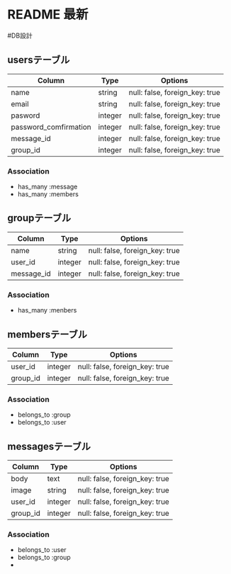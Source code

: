 # README 最新


#DB設計

## usersテーブル

|Column|Type|Options|
|------|----|-------|
|name|string|null: false, foreign_key: true|
|email|string|null: false, foreign_key: true|
|pasword|integer|null: false, foreign_key: true|
|password_comfirmation|integer|null: false, foreign_key: true|
|message_id|integer|null: false, foreign_key: true|
|group_id|integer|null: false, foreign_key: true|

### Association
- has_many :message
- has_many :members


## groupテーブル

|Column|Type|Options|
|------|----|-------|
|name|string|null: false, foreign_key: true|
|user_id|integer|null: false, foreign_key: true|
|message_id|integer|null: false, foreign_key: true|

### Association
- has_many :menbers



## membersテーブル

|Column|Type|Options|
|------|----|-------|
|user_id|integer|null: false, foreign_key: true|
|group_id|integer|null: false, foreign_key: true|

### Association
- belongs_to :group
- belongs_to :user


## messagesテーブル

|Column|Type|Options|
|------|----|-------|
|body|text|null: false, foreign_key: true|
|image|string|null: false, foreign_key: true|
|user_id|integer|null: false, foreign_key: true|
|group_id|integer|null: false, foreign_key: true|

### Association
- belongs_to :user
- belongs_to :group
-
